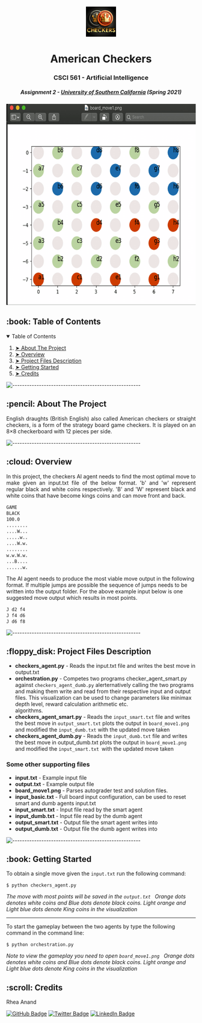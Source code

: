 <p align="center"> 
  <img src="gif/checkers.jpeg" alt="checkers logo" width="80px" height="80px">
</p>
<h1 align="center"> American Checkers </h1>
<h3 align="center"> CSCI 561 -  Artificial Intelligence </h3>
<h5 align="center"> Assignment 2 - <a href="https://web-app.usc.edu/soc/syllabus/20213/30079.pdf">University of Southern California</a> (Spring 2021)</h5>

<p align="center"> 
  <img src="gif/AI-checkers.gif" alt="Animated checkers game" height="535px" width="637">
</p>

<!-- TABLE OF CONTENTS -->
<h2 id="table-of-contents"> :book: Table of Contents</h2>

<details open="open">
  <summary>Table of Contents</summary>
  <ol>
    <li><a href="#about-the-project"> ➤ About The Project</a></li>
    <li><a href="#overview"> ➤ Overview</a></li>
    <li><a href="#project-files-description"> ➤ Project Files Description</a></li>
    <li><a href="#getting-started"> ➤ Getting Started</a></li>
    <!--
    <li><a href="#scenario1"> ➤ Scenario 1: Using input output files</a></li>
    <li><a href="#scenario2"> ➤ Scenario 2: Watching the game play</a></li>
    -->
    <li><a href="#credits"> ➤ Credits</a></li>
  </ol>
</details>

![-----------------------------------------------------](https://raw.githubusercontent.com/andreasbm/readme/master/assets/lines/rainbow.png)

<!-- ABOUT THE PROJECT -->
<h2 id="about-the-project"> :pencil: About The Project</h2>

<p align="justify"> 
  English draughts (British English) also called American checkers or straight checkers, is a form of the strategy board game checkers. It is played on an 8×8 checkerboard with 12 pieces per side.</p>

![-----------------------------------------------------](https://raw.githubusercontent.com/andreasbm/readme/master/assets/lines/rainbow.png)

<!-- OVERVIEW -->
<h2 id="overview"> :cloud: Overview</h2>

<p align="justify"> 
  In this project, the checkers AI agent needs to find the most optimal move to make given an input.txt file of the below format. 'b' and 'w' represent regular black and white coins respectively. 'B' and 'W' represent black and white coins that have become kings coins and can move front and back.
  <pre><code>GAME
BLACK
100.0
........
....W...
.....w..
....W.w.
........
w.w.W.w.
...B....
......w.</code></pre>
The AI agent needs to produce the most viable move output in the following format. If multiple jumps are possible the sequence of jumps needs to be written into the output folder. For the above example input below is one suggested move output which results in most points.
  <pre><code>J d2 f4
J f4 d6
J d6 f8</code></pre>

![-----------------------------------------------------](https://raw.githubusercontent.com/andreasbm/readme/master/assets/lines/rainbow.png)

<!-- PROJECT FILES DESCRIPTION -->
<h2 id="project-files-description"> :floppy_disk: Project Files Description</h2>

<ul>
  <li><b>checkers_agent.py</b> - Reads the input.txt file and writes the best move in output.txt</li>
  <li><b>orchestration.py</b> -  Competes two programs checker_agent_smart.py against <code>checkers_agent_dumb.py</code> alerternatively calling the two programs and making them write and read from their respective input and output files. This visualization can be used to change parameters like minimax depth level, reward calculation arithmetic etc. </li>
  algorithms.</li>
  <li><b>checkers_agent_smart.py</b> - Reads the <code>input_smart.txt</code> file and writes the best move in <code>output_smart.txt</code> plots the output in <code>board_move1.png</code> and modified the <code>input_dumb.txt</code> with the updated move taken</li></li>
  <li><b>checkers_agent_dumb.py</b> - Reads the <code>input_dumb.txt</code> file and writes the best move in output_dumb.txt plots the output in <code>board_move1.png</code> and modified the <code>input_smart.txt </code>with the updated move taken</li>
</ul>

<h3>Some other supporting files</h3>
<ul>

  <li><b>input.txt</b> - Example input file</li>
  <li><b>output.txt</b> - Example output file</li>
  <li><b>board_move1.png</b> - Parses autograder test and solution files.</li>
  <li><b>input_basic.txt</b> - Full board input configuration, can be used to reset smart and dumb agents input.txt</li>
  <li><b>input_smart.txt</b> - Input file read by the smart agent</li>
  <li><b>input_dumb.txt</b> - Input file read by the dumb agent</li>
  <li><b>output_smart.txt</b> - Output file the smart agent writes into</li>
  <li><b>output_dumb.txt</b> - Output file the dumb agent writes into</li>
  
</ul>

![-----------------------------------------------------](https://raw.githubusercontent.com/andreasbm/readme/master/assets/lines/rainbow.png)

<!-- GETTING STARTED -->
<h2 id="getting-started"> :book: Getting Started</h2>

<p>To obtain a single move given the <code>input.txt</code> run the following command:</p>
<pre><code>$ python checkers_agent.py</code></pre>
<i> The move with most points will be saved in the <code>output.txt </code> Orange dots denotes white coins and Blue dots denote black coins. Light orange and Light blue dots denote King coins in the visualization</i><hr>
<p>To start the gameplay between the two agents by type the following command in the command line:</p>
<pre><code>$ python orchestration.py</code></pre>
<i>Note to view the gameplay you need to open <code>board_move1.png </code> Orange dots denotes white coins and Blue dots denote black coins. Light orange and Light blue dots denote King coins in the visualization</i>


<!-- CREDITS -->
<h2 id="credits"> :scroll: Credits</h2>

Rhea Anand

[![GitHub Badge](https://img.shields.io/badge/GitHub-100000?style=for-the-badge&logo=github&logoColor=white)](https://github.com/rheaanan)
[![Twitter Badge](https://img.shields.io/badge/Twitter-1DA1F2?style=for-the-badge&logo=twitter&logoColor=white)](https://twitter.com/rheaanan)
[![LinkedIn Badge](https://img.shields.io/badge/LinkedIn-0077B5?style=for-the-badge&logo=linkedin&logoColor=white)](https://www.linkedin.com/in/rhea-anand186/)


